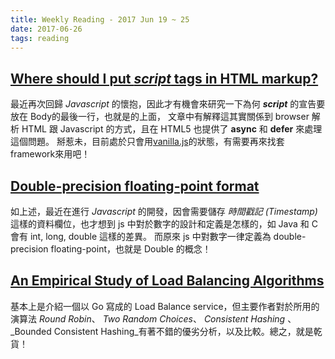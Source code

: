 ```yaml
---
title: Weekly Reading - 2017 Jun 19 ~ 25
date: 2017-06-26
tags: reading
---
```


## [Where should I put _script_ tags in HTML markup?](https://stackoverflow.com/questions/436411/where-should-i-put-script-tags-in-html-markup)
  最近再次回歸 _Javascript_ 的懷抱，因此才有機會來研究一下為何 _**script**_ 的宣告要放在 Body的最後一行，也就是</body>的上面，
  文章中有解釋這其實關係到 browser 解析 HTML 跟 Javascript 的方式，且在 HTML5 也提供了 **async** 和 **defer** 來處理這個問題。
  掰惹未，目前處於只會用[vanilla.js](http://vanilla-js.com)的狀態，有需要再來找套framework來用吧！

## [Double-precision floating-point format](https://en.wikipedia.org/wiki/Double-precision_floating-point_format)
  如上述，最近在進行 _Javascript_ 的開發，因會需要儲存 _時間戳記 (Timestamp)_ 這樣的資料欄位，也才想到 js 中對於數字的設計和定義是怎樣的，如 Java 和 C 會有 int, long, double 這樣的差異。 而原來 js 中對數字一律定義為 double-precision floating-point，也就是 Double 的概念！

## [An Empirical Study of Load Balancing Algorithms](http://liblb.com/study.html)
  基本上是介紹一個以 Go 寫成的 Load Balance service，但主要作者對於所用的演算法 _Round Robin_、 _Two Random Choices_、 _Consistent Hashing_ 、 _Bounded Consistent Hashing_有著不錯的優劣分析，以及比較。總之，就是乾貨！
